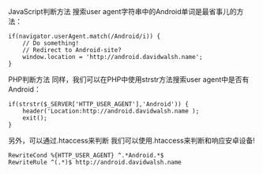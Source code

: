 JavaScript判断方法
搜索user agent字符串中的Android单词是最省事儿的方法：
```  
if(navigator.userAgent.match(/Android/i)) { 
	// Do something! 
	// Redirect to Android-site? 
	window.location = 'http://android.davidwalsh.name';
}
```
PHP判断方法
同样，我们可以在PHP中使用strstr方法搜索user agent中是否有Android：
```  
if(strstr($_SERVER['HTTP_USER_AGENT'],'Android')) { 
	header('Location:http://android.davidwalsh.name );
	exit();
}
```
另外，可以通过.htaccess来判断
我们可以使用.htaccess来判断和响应安卓设备!
```  
RewriteCond %{HTTP_USER_AGENT} ^.*Android.*$ 
RewriteRule ^(.*)$ http://android.davidwalsh.name  
```